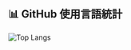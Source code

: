 ## 📊 GitHub 使用言語統計

![Top Langs](https://github-readme-stats-git-master-sentitsus-projects.vercel.app/api/top-langs?username=sentitsu&layout=compact&count_private=false)
